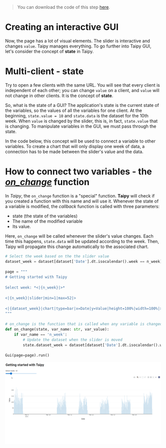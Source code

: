 > You can download the code of this step [here](../src/step_02.py).

# Creating an interactive GUI

Now, the page has a lot of visual elements. The slider is interactive and changes `value`. Taipy manages everything. To go further into Taipy GUI, let's consider the concept of **state** in Taipy.

# Multi-client - state

Try to open a few clients with the same URL. You will see that every client is independent of each other; you can change `value` on a client, and `value` will not change in other clients. It is the concept of **state**.

So, what is the state of a GUI? The application's state is the current state of the variables, so the values of all the variables for one client. At the beginning, `state.value = 10` and `state.data` is the dataset for the 10th week. When `value` is changed by the slider, this is, in fact, `state.value` that is changing. To manipulate variables in the GUI, we must pass through the state.

In the code below, this concept will be used to connect a variable to other variables. To create a chart that will only display one week of data, a connection has to be made between the slider's value and the data.

# How to connect two variables - the *[on_change](https://didactic-broccoli-7da2dfd5.pages.github.io/manuals/gui/callbacks/)* function

In *Taipy*, the `on_change` function is a "special" function. **Taipy** will check if you created a function with this name and will use it. Whenever the state of a variable is modified, the *callback* function is called with three parameters:
- state (the state of the variables)
- The name of the modified variable
- Its value.

Here, `on_change` will be called whenever the slider's value changes. Each time this happens, `state.data` will be updated according to the week. Then, Taipy will propagate this change automatically to the associated chart.

```python
# Select the week based on the the slider value
dataset_week = dataset[dataset['Date'].dt.isocalendar().week == n_week]

page = """
# Getting started with Taipy

Select week: *<|{n_week}|>*

<|{n_week}|slider|min=1|max=52|>

<|{dataset_week}|chart|type=bar|x=Date|y=Value|height=100%|width=100%|>
"""

# on_change is the function that is called when any variable is changed
def on_change(state, var_name: str, var_value):
    if var_name == 'n_week':
        # Update the dataset when the slider is moved
        state.dataset_week = dataset[dataset['Date'].dt.isocalendar().week == var_value]

Gui(page=page).run()
```

<p align="center">
    <img src="result.gif" width=700>
</p>

